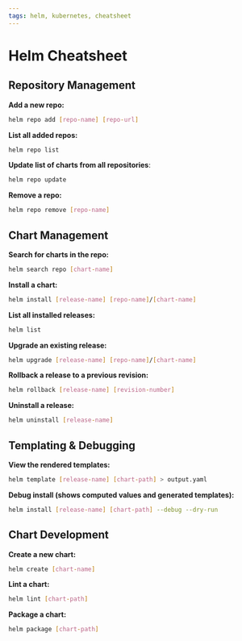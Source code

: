 ```yaml
---
tags: helm, kubernetes, cheatsheet
---
```


# Helm Cheatsheet

## Repository Management

**Add a new repo:**
```bash
helm repo add [repo-name] [repo-url]
```

**List all added repos:**
```bash
helm repo list
```

**Update list of charts from all repositories**:
```bash
helm repo update
```

**Remove a repo:**
```bash
helm repo remove [repo-name]
```

## Chart Management

**Search for charts in the repo:**
```bash
helm search repo [chart-name]
```

**Install a chart:**
```bash
helm install [release-name] [repo-name]/[chart-name]
```

**List all installed releases:**
```bash
helm list
```

**Upgrade an existing release:**
```bash
helm upgrade [release-name] [repo-name]/[chart-name]
```

**Rollback a release to a previous revision:**
```bash
helm rollback [release-name] [revision-number]
```

**Uninstall a release:**
```bash
helm uninstall [release-name]
```

## Templating & Debugging

**View the rendered templates:**
```bash
helm template [release-name] [chart-path] > output.yaml
```

**Debug install (shows computed values and generated templates):**
```bash
helm install [release-name] [chart-path] --debug --dry-run
```

## Chart Development

**Create a new chart:**
```bash
helm create [chart-name]
```

**Lint a chart:**
```bash
helm lint [chart-path]
```

**Package a chart:**

```bash
helm package [chart-path]
```
